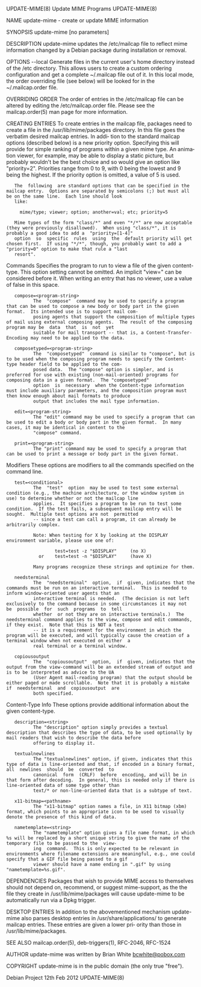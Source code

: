 UPDATE-MIME(8)                                                                     Update MIME Programs                                                                    UPDATE-MIME(8)

NAME
       update-mime - create or update MIME information

SYNOPSIS
       update-mime [no parameters]

DESCRIPTION
       update-mime updates the /etc/mailcap file to reflect mime information changed by a Debian package during installation or removal.

   OPTIONS
       --local  Generate  files  in  the  current  user's  home  directory instead of the /etc directory.  This allows users to create a custom ordering configuration and get a complete
       ~/.mailcap file out of it.  In this local mode, the order overriding file (see below) will be looked for in the ~/.mailcap.order file.

OVERRIDING ORDER
       The order of entries in the /etc/mailcap file can be altered by editing the /etc/mailcap.order file.  Please see the mailcap.order(5) man page for more information.

CREATING ENTRIES
       To create entries in the mailcap file, packages need to create a file in the /usr/lib/mime/packages directory.  In this file goes the verbatim desired mailcap entries.  In  addi‐
       tion to the standard mailcap options (described below) is a new priority option.  Specifying this will provide for simple ranking of programs within a given mime type.  An anima‐
       tion viewer, for example, may be able to display a static picture, but probably wouldn't be the best choice and so would give an option like "priority=2".  Priorities range  from
       0 to 9, with 0 being the lowest and 9 being the highest.  If the priority option is omitted, a value of 5 is used.

       The  following  are standard options that can be specified in the mailcap entry.  Options are separated by semicolons (;) but must all be on the same line.  Each line should look
       like:

         mime/type; viewer; option; another=val; etc; priority=5

       Mime types of the form "class/*" and even "*/*" are now acceptable (they were previously disallowed).  When using "class/*", it is probably a good idea to add a  "priority=[1-4]"
       option  so  specific  rules  using  the  default priority will get chosen first.  If using "*/*", though, you probably want to add a "priority=0" option to make that rule a "last
       resort".

   Commands
       <program-string>
              Specifies the program to run to view a file of the given content-type.  This option setting cannot be omitted.  An implicit "view=" can  be  considered  before  it.   When
              writing an entry that has no viewer, use a value of false in this space.

       compose=<program-string>
              The  "compose"  command may be used to specify a program that can be used to compose a new body or body part in the given format.  Its intended use is to support mail com‐
              posing agents that support the composition of multiple types of mail using external composing agents.  The result of the composing program may be  data  that  is  not  yet
              suitable for mail transport -- that is, a Content-Transfer-Encoding may need to be applied to the data.

       composetyped=<program-string>
              The  "composetyped"  command is similar to "compose", but is to be used when the composing program needs to specify the Content-type header field to be applied to the com‐
              posed data.  The "compose" option is simpler, and is preferred for use with existing (non-mail-oriented) programs for composing data in a given format.  The "composetyped"
              option  is  necessary  when the Content-type information must include auxiliary parameters, and the composition program must then know enough about mail formats to produce
              output that includes the mail type information.

       edit=<program-string>
              The "edit" command may be used to specify a program that can be used to edit a body or body part in the given format.  In many cases, it may be identical in content to the
              "compose" command.

       print=<program-string>
              The "print" command may be used to specify a program that can be used to print a message or body part in the given format.

   Modifiers
       These options are modifiers to all the commands specified on the command line.

       test=<conditional>
              The  "test"  option  may be used to test some external condition (e.g., the machine architecture, or the window system in use) to determine whether or not the mailcap line
              applies.  It specifies a program to be run to test some condition.  If the test fails, a subsequent mailcap entry will be sought.  Multiple test options are not  permitted
              -- since a test can call a program, it can already be arbitrarily complex.

              Note: When testing for X by looking at the DISPLAY environment variable, please use one of:

                      test=test -z "$DISPLAY"     (no X)
                or    test=test -n "$DISPLAY"     (have X)

              Many programs recognize these strings and optimize for them.

       needsterminal
              The  "needsterminal"  option,  if  given, indicates that the commands must be run on an interactive terminal.  This is needed to inform window-oriented user agents that an
              interactive terminal is needed.  (The decision is not left exclusively to the command because in some circumstances it may not  be  possible  for  such  programs  to  tell
              whether  or not they are on interactive terminals.)  The needsterminal command applies to the view, compose and edit commands, if they exist.  Note that this is NOT a test
              -- it is a requirement for the environment in which the program will be executed, and will typically cause the creation of a terminal window when not executed on either  a
              real terminal or a terminal window.

       copiousoutput
              The  "copiousoutput"  option,  if  given, indicates that the output from the view-command will be an extended stream of output and is to be interpreted as advice to the UA
              (User Agent mail-reading program) that the output should be either paged or made scrollable.  Note that it is probably a mistake if  needsterminal  and  copiousoutput  are
              both specified.

   Content-Type Info
       These options provide additional information about the given content-type.

       description=<string>
              The "description" option simply provides a textual description that describes the type of data, to be used optionally by mail readers that wish to describe the data before
              offering to display it.

       textualnewlines
              The "textualnewlines" option, if given, indicates that this type of data is line-oriented and that, if encoded in a binary format, all  newlines  should  be  converted  to
              canonical  form  (CRLF)  before  encoding, and will be in that form after decoding.  In general, this is needed only if there is line-oriented data of some type other than
              text/* or non-line-oriented data that is a subtype of text.

       x11-bitmap=<pathname>
              The "x11-bitmap" option names a file, in X11 bitmap (xbm) format, which points to an appropriate icon to be used to visually denote the presence of this kind of data.

       nametemplate=<string>
              The "nametemplate" option gives a file name format, in which %s will be replaced by a short unique string to give the name of the temporary file to be passed to the  view‐
              ing  command.  This is only expected to be relevant in environments where filename extensions are meaningful, e.g., one could specify that a GIF file being passed to a gif
              viewer should have a name ending in ".gif" by using "nametemplate=%s.gif".

DEPENDENCIES
       Packages that wish to provide MIME access to themselves should not depend on, recommend, or suggest mime-support, as the the file they create in /usr/lib/mime/packages will cause
       update-mime to be automatically run via a Dpkg trigger.

DESKTOP ENTRIES
       In  addition to the abovementioned mechanism update-mime also parses desktop entries in /usr/share/applications/ to generate mailcap entries. These entries are given a lower pri‐
       ority than those in /usr/lib/mime/packages.

SEE ALSO
       mailcap.order(5), deb-triggers(1), RFC-2046, RFC-1524

AUTHOR
       update-mime was written by Brian White <bcwhite@pobox.com>

COPYRIGHT
       update-mime is in the public domain (the only true "free").

Debian Project                                                                        12th Feb 2012                                                                        UPDATE-MIME(8)
